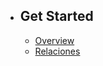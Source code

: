- ## Get Started
    - [Overview](/{{route}}/{{version}}/overview)
    - [Relaciones](/{{route}}/{{version}}/relaciones)